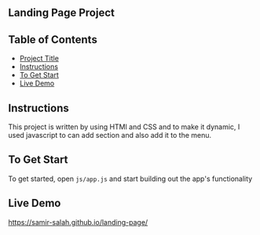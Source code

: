 ## Landing Page Project

## Table of Contents
* [Project Title](#landing-page-project)
* [Instructions](#instructions)
* [To Get Start](#to-get-start)
* [Live Demo](#live-demo)


## Instructions

This project is written by using HTMl and CSS and to make it dynamic, I used javascript to can add section and also add it to the menu. 

## To Get Start
To get started, open `js/app.js` and start building out the app's functionality

## Live Demo
https://samir-salah.github.io/landing-page/
